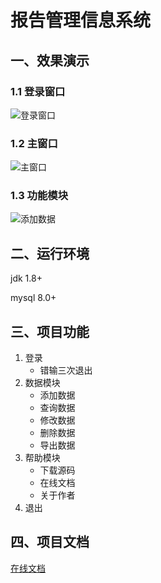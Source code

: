 #  报告管理信息系统

## 一、效果演示

###  1.1 登录窗口

![登录窗口](https://meethigher.github.io/record-management/resources/login.png )

### 1.2 主窗口

![主窗口]( https://meethigher.github.io/record-management/resources/main.png )

### 1.3 功能模块

![添加数据](  https://meethigher.github.io/record-management/resources/add.png  )



## 二、运行环境

jdk 1.8+

mysql 8.0+

## 三、项目功能

1. 登录
   * 错输三次退出
2. 数据模块
   * 添加数据
   * 查询数据
   * 修改数据
   * 删除数据
   * 导出数据
3. 帮助模块
   * 下载源码
   * 在线文档
   * 关于作者
4. 退出

## 四、项目文档

[在线文档](https://meethigher.github.io/record-management/)